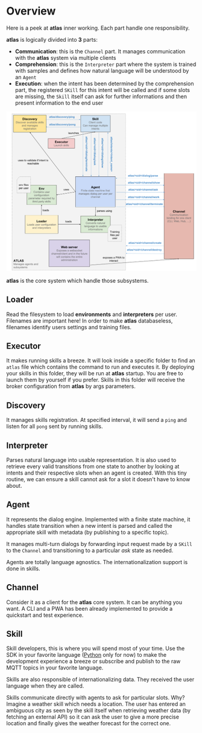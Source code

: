 Overview
===

Here is a peek at **atlas** inner working. Each part handle one responsibility.

**atlas** is logically divided into **3** parts:

- **Communication**: this is the `Channel` part. It manages communication with the **atlas** system via multiple clients
- **Comprehension**: this is the `Interpreter` part where the system is trained with samples and defines how natural language will be understood by an `Agent`
- **Execution**: when the intent has been determined by the comprehension part, the registered `SKill` for this intent will be called and if some slots are missing, the `Skill` itself can ask for further informations and then present information to the end user

![Overview](atlas_overview.png)

**atlas** is the core system which handle those subsystems.

## Loader

Read the filesystem to load **environments** and **interpreters** per user. Filenames are important here! In order to make **atlas** databaseless, filenames identify users settings and training files.

## Executor

It makes running skills a breeze. It will look inside a specific folder to find an `atlas` file which contains the command to run and executes it. By deploying your skills in this folder, they will be run at **atlas** startup. You are free to launch them by yourself if you prefer. Skills in this folder will receive the broker configuration from **atlas** by args parameters.

## Discovery

It manages skills registration. At specified interval, it will send a `ping` and listen for all `pong` sent by running skills.

## Interpreter

Parses natural language into usable representation. It is also used to retrieve every valid transitions from one state to another by looking at intents and their respective slots when an agent is created. With this tiny routine, we can ensure a skill cannot ask for a slot it doesn't have to know about.

## Agent

It represents the dialog engine. Implemented with a finite state machine, it handles state transition when a new intent is parsed and called the appropriate skill with metadata (by publishing to a specific topic).

It manages multi-turn dialogs by forwarding input request made by a `SKill` to the `Channel` and transitioning to a particular *ask* state as needed.

Agents are totally language agnostics. The internationalization support is done in skills.

## Channel

Consider it as a client for the **atlas** core system. It can be anything you want. A CLI and a PWA has been already implemented to provide a quickstart and test experience.

## Skill

Skill developers, this is where you will spend most of your time. Use the SDK in your favorite language ([Python](https://github.com/atlassistant/atlas-sdk) only for now) to make the development experience a breeze or subscribe and publish to the raw MQTT topics in your favorite language.

Skills are also responsible of internationalizing data. They received the user language when they are called.

Skills communicate directly with agents to ask for particular slots. Why? Imagine a weather skill which needs a location. The user has entered an ambiguous city as seen by the skill itself when retrieving weather data (by fetching an external API) so it can ask the user to give a more precise location and finally gives the weather forecast for the correct one.
